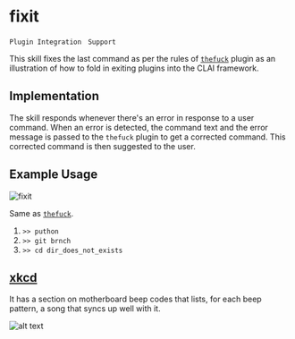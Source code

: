 # fixit

`Plugin Integration` &nbsp; `Support` &nbsp;

This skill fixes the last command as per the rules of [`thefuck`](https://github.com/nvbn/thefuck) plugin 
as an illustration of how to fold in exiting plugins into the CLAI framework.

## Implementation

The skill responds whenever there's an error in response to a user command. When an error is detected, the command text and the error message is passed to the `thefuck` plugin to get a corrected command. This corrected command is then suggested to the user.

## Example Usage

![fixit](https://www.dropbox.com/s/r9q8rnjv38bipay/fixit.gif?raw=1)

Same as [`thefuck`](https://github.com/nvbn/thefuck).

1. `>> puthon`
2. `>> git brnch`
3. `>> cd dir_does_not_exists`

## [xkcd](https://uni.xkcd.com/)
It has a section on motherboard beep codes that lists, for each beep pattern, a song that syncs up well with it.

![alt text](https://imgs.xkcd.com/comics/error_code.png "It has a section on motherboard beep codes that lists, for each beep pattern, a song that syncs up well with it.")

